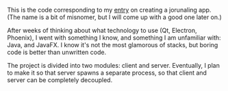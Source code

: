 This is the code corresponding to my [entry](blog.orakem.site/2020/09/note_taking_design.html) on creating a jorunaling app. (The name is a bit of misnomer, but I will come up with a good one later on.)

After weeks of thinking about what technology to use (Qt, Electron, Phoenix), I went with something I know, and something I am unfamiliar with: Java, and JavaFX. I know it's not the most glamorous of stacks, but boring code is better than unwritten code.

The project is divided into two modules: client and server. Eventually, I plan to make it so that server spawns a separate process, so that client and server can be completely decoupled.